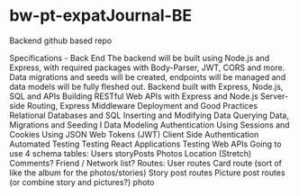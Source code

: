 # bw-pt-expatJournal-BE
Backend github based repo

Specifications - Back End 
The backend will be built using Node.js and Express, with required packages with Body-Parser, JWT, CORS and more. Data migrations and seeds will be created, endpoints will be managed and data models will be fully fleshed out. 
Backend built with Express, Node.js, SQL and APIs
Building RESTful Web APIs with Express and Node.js
Server-side Routing, Express Middleware
Deployment and Good Practices
Relational Databases and SQL
Inserting and Modifying Data
Querying Data, Migrations and Seeding
I Data Modeling
Authentication
Using Sessions and Cookies
Using JSON Web Tokens (JWT)
Client Side Authentication
Automated Testing
Testing React Applications
Testing Web APIs
Going to use 4 schema tables:
Users
storyPosts
Photos
Location
(Stretch) Comments?
Friend / Network list?
Routes: 
User routes
Card route (sort of like the album for the photos/stories)
Story post routes
Picture post routes (or combine story and pictures?)
photo
